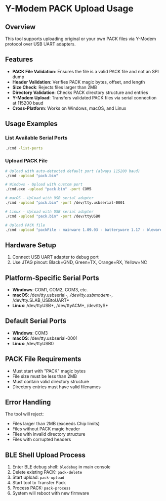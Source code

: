 # Y-Modem PACK Upload Usage

## Overview
This tool supports uploading original or your own PACK files via Y-Modem protocol over USB UART adapters.

## Features
- **PACK File Validation**: Ensures the file is a valid PACK file and not an SPI dump
- **Header Validation**: Verifies PACK magic bytes, offset, and length
- **Size Check**: Rejects files larger than 2MB
- **Directory Validation**: Checks PACK directory structure and entries
- **Y-Modem Upload**: Transfers validated PACK files via serial connection at 115200 baud
- **Cross-Platform**: Works on Windows, macOS, and Linux

## Usage Examples

### List Available Serial Ports
```bash
./cmd -list-ports
```

### Upload PACK File
```bash
# Upload with auto-detected default port (always 115200 baud)
./cmd -upload "pack.bin"

# Windows - Upload with custom port
./cmd.exe -upload "pack.bin" -port COM5

# macOS - Upload with USB serial adapter
./cmd -upload "pack.bin" -port /dev/tty.usbserial-0001

# Linux - Upload with USB serial adapter
./cmd -upload "pack.bin" -port /dev/ttyUSB0

# Upload PACK file
./cmd -upload "packFile - mainware 1.09.03 - batteryware 1.17 - bleware 2.4.01 - motorware S.0.00.22 - shifterware 0.237.bin"
```

## Hardware Setup
1. Connect USB UART adapter to debug port
2. Use JTAG pinout: Black=GND, Green=TX, Orange=RX, Yellow=NC

## Platform-Specific Serial Ports
- **Windows**: COM1, COM2, COM3, etc.
- **macOS**: /dev/tty.usbserial-*, /dev/tty.usbmodem-*, /dev/tty.SLAB_USBtoUART*
- **Linux**: /dev/ttyUSB*, /dev/ttyACM*, /dev/ttyS*

## Default Serial Ports
- **Windows**: COM3
- **macOS**: /dev/tty.usbserial-0001
- **Linux**: /dev/ttyUSB0

## PACK File Requirements
- Must start with "PACK" magic bytes
- File size must be less than 2MB
- Must contain valid directory structure
- Directory entries must have valid filenames

## Error Handling
The tool will reject:
- Files larger than 2MB (exceeds Chip limits)
- Files without PACK magic header
- Files with invalid directory structure
- Files with corrupted headers

## BLE Shell Upload Process
1. Enter BLE debug shell: `bledebug` in main console
2. Delete existing PACK: `pack-delete`
3. Start upload: `pack-upload`
4. Start tool to Transfer Pack
5. Process PACK: `pack-process`
6. System will reboot with new firmware
